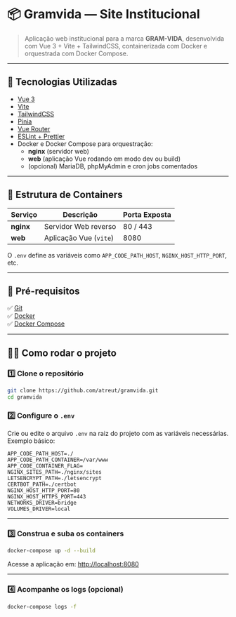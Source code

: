 # 📦 Gramvida — Site Institucional

> Aplicação web institucional para a marca **GRAM-VIDA**, desenvolvida com Vue 3 + Vite + TailwindCSS, containerizada com Docker e orquestrada com Docker Compose.

---

## 🚀 Tecnologias Utilizadas

- [Vue 3](https://vuejs.org/)
- [Vite](https://vitejs.dev/)
- [TailwindCSS](https://tailwindcss.com/)
- [Pinia](https://pinia.vuejs.org/)
- [Vue Router](https://router.vuejs.org/)
- [ESLint + Prettier](https://eslint.org/)
- Docker e Docker Compose para orquestração:
  - **nginx** (servidor web)
  - **web** (aplicação Vue rodando em modo dev ou build)
  - (opcional) MariaDB, phpMyAdmin e cron jobs comentados

---

## 📂 Estrutura de Containers

| Serviço   | Descrição              | Porta Exposta |
| --------- | ---------------------- | ------------- |
| **nginx** | Servidor Web reverso   | 80 / 443      |
| **web**   | Aplicação Vue (`vite`) | 8080          |

O `.env` define as variáveis como `APP_CODE_PATH_HOST`, `NGINX_HOST_HTTP_PORT`, etc.

---

## 🧰 Pré-requisitos

✅ [Git](https://git-scm.com/)  
✅ [Docker](https://www.docker.com/)  
✅ [Docker Compose](https://docs.docker.com/compose/)

---

## 👨‍💻 Como rodar o projeto

### 1️⃣ Clone o repositório

```bash
git clone https://github.com/atreut/gramvida.git
cd gramvida
```

### 2️⃣ Configure o `.env`

Crie ou edite o arquivo `.env` na raiz do projeto com as variáveis necessárias.  
Exemplo básico:

```env
APP_CODE_PATH_HOST=./
APP_CODE_PATH_CONTAINER=/var/www
APP_CODE_CONTAINER_FLAG=
NGINX_SITES_PATH=./nginx/sites
LETSENCRYPT_PATH=./letsencrypt
CERTBOT_PATH=./certbot
NGINX_HOST_HTTP_PORT=80
NGINX_HOST_HTTPS_PORT=443
NETWORKS_DRIVER=bridge
VOLUMES_DRIVER=local
```

---

### 3️⃣ Construa e suba os containers

```bash
docker-compose up -d --build
```

Acesse a aplicação em: [http://localhost:8080](http://localhost:8080)

---

### 4️⃣ Acompanhe os logs (opcional)

```bash
docker-compose logs -f


```
